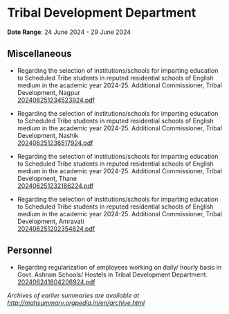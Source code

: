 # Tribal Development Department

**Date Range**: 24 June 2024 - 29 June 2024


## Miscellaneous
- Regarding the selection of institutions/schools for imparting education to Scheduled Tribe students in reputed residential schools of English medium in the academic year 2024-25. Additional Commissioner, Tribal Development, Nagpur\
  [202406251234523924.pdf](https://gr.maharashtra.gov.in/Site/Upload/Government%20Resolutions/English/202406251234523924...pdf)

- Regarding the selection of institutions/schools for imparting education to Scheduled Tribe students in reputed residential schools of English medium in the academic year 2024-25. Additional Commissioner, Tribal Development, Nashik\
  [202406251236517924.pdf](https://gr.maharashtra.gov.in/Site/Upload/Government%20Resolutions/English/202406251236517924...pdf)

- Regarding the selection of institutions/schools for imparting education to Scheduled Tribe students in reputed residential schools of English medium in the academic year 2024-25. Additional Commissioner, Tribal Development, Thane\
  [202406251232186224.pdf](https://gr.maharashtra.gov.in/Site/Upload/Government%20Resolutions/English/202406251232186224...pdf)

- Regarding the selection of institutions/schools for imparting education to Scheduled Tribe students in reputed residential schools of English medium in the academic year 2024-25. Additional Commissioner, Tribal Development, Amravati\
  [202406251202354624.pdf](https://gr.maharashtra.gov.in/Site/Upload/Government%20Resolutions/English/202406251202354624...pdf)

## Personnel
- Regarding regularization of employees working on daily/ hourly basis in Govt. Ashram Schools/ Hostels in Tribal Development Department.\
  [202406241804206924.pdf](https://gr.maharashtra.gov.in/Site/Upload/Government%20Resolutions/English/202406241804206924.pdf)


*Archives of earlier summaries are available at http://mahsummary.orgpedia.in/en/archive.html*
